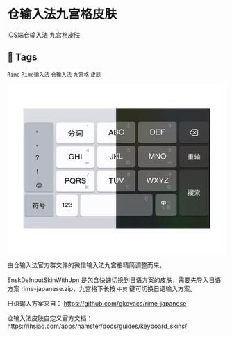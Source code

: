 # 仓输入法九宫格皮肤

IOS端仓输入法 九宫格皮肤

## 📌 Tags
`Rime` `Rime输入法` `仓输入法` `九宫格` `皮肤` 

![tojohnonly](https://github.com/tojohnonly/hamster.skin.t9/blob/master/EnskDeInputSkin/demo.png)

由仓输入法官方群文件的微信输入法九宫格精简调整而来。

EnskDeInputSkinWithJpn 是包含快速切换到日语方案的皮肤，需要先导入日语方案 rime-japanese.zip，九宫格下长按 `中英` 键可切换日语输入方案。

日语输入方案来自：
https://github.com/gkovacs/rime-japanese

仓输入法皮肤自定义官方文档：
https://ihsiao.com/apps/hamster/docs/guides/keyboard_skins/